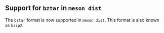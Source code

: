 ## Support for `bztar` in `meson dist`

The `bztar` format is now supported in `meson dist`. This format is also known
as `bzip2`.
